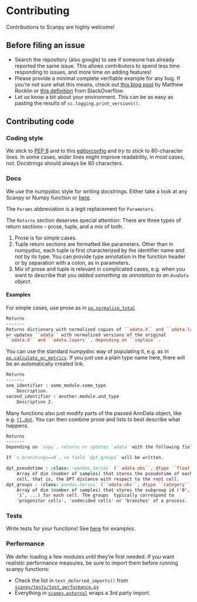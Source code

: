Contributing
============

Contributions to Scanpy are highly welcome!

Before filing an issue
----------------------
* Search the repository (also google) to see if someone has already reported the same issue.
  This allows contributors to spend less time responding to issues, and more time on adding features!
* Please provide a minimal complete verifiable example for any bug.
  If you're not sure what this means, check out
  [this blog post](http://matthewrocklin.com/blog/work/2018/02/28/minimal-bug-reports)
  by Matthew Rocklin or [this definition](https://stackoverflow.com/help/mcve) from StackOverflow.
* Let us know a bit about your environment.
  This can be as easy as pasting the results of `sc.logging.print_versions()`.

Contributing code
-----------------
### Coding style
We stick to [PEP 8](https://www.python.org/dev/peps/pep-0008) and to this
[editorconfig](https://github.com/theislab/scanpy/blob/master/.editorconfig)
and *try* to stick to 80-character lines.
In some cases, wider lines might improve readability, in most cases, not.
Docstrings should always be 80 characters.

### Docs
We use the numpydoc style for writing docstrings.
Either take a look at any Scanpy or Numpy function or
[here](http://sphinxcontrib-napoleon.readthedocs.io/en/latest/example_numpy.html).

The `Params` abbreviation is a legit replacement for `Parameters`.

The `Returns` section deserves special attention:
There are three types of return sections – prose, tuple, and a mix of both.

1. Prose is for simple cases.
2. Tuple return sections are formatted like parameters.
   Other than in numpydoc, each tuple is first characterized by the identifier name
   and *not* by its type. You can provide type annotation in the function header
   or by separation with a colon, as in parameters.
3. Mix of prose and tuple is relevant in complicated cases,
   e.g. when you want to describe that you *added something as annotation to an `AnnData` object*.

#### Examples
For simple cases, use prose as in [`pp.normalize_total`](https://scanpy.readthedocs.io/en/latest/api/scanpy.pp.normalize_total.html)

```rst
Returns
-------
Returns dictionary with normalized copies of ``adata.X`` and ``adata.layers``
or updates ``adata`` with normalized versions of the original
``adata.X`` and ``adata.layers``, depending on ``inplace``.
```

You can use the standard numpydoc way of populating it, e.g. as in
[`pp.calculate_qc_metrics`](https://scanpy.readthedocs.io/en/latest/api/scanpy.pp.calculate_qc_metrics.html).
If you just use a plain type name here, there will be an automatically created link.

```rst
Returns
-------
one_identifier : some_module.some_type
    Description.
second_identifier : another.module.and_type
    Description 2.
```

Many functions also just modify parts of the passed AnnData object,
like e.g. [`tl.dpt`](https://scanpy.readthedocs.io/en/latest/api/scanpy.tl.dpt.html).
You can then combine prose and lists to best describe what happens.

```rst
Returns
-------
Depending on `copy`, returns or updates `adata` with the following fields.

If `n_branchings==0`, no field `dpt_groups` will be written.

dpt_pseudotime : :class:`~pandas.Series` (``adata.obs``, dtype ``float``)
    Array of dim (number of samples) that stores the pseudotime of each
    cell, that is, the DPT distance with respect to the root cell.
dpt_groups : :class:`pandas.Series` (``adata.obs``, dtype ``category``)
    Array of dim (number of samples) that stores the subgroup id ('0',
    '1', ...) for each cell. The groups  typically correspond to
    'progenitor cells', 'undecided cells' or 'branches' of a process.
```

### Tests

Write tests for your functions! See
[here](https://github.com/theislab/scanpy/tree/master/scanpy/tests) for examples.

### Performance

We defer loading a few modules until they’re first needed.
If you want realistic performance measures, be sure to import them before running scanpy functions:

- Check the list in `test_deferred_imports()` from [`scanpy/tests/test_performance.py`](https://github.com/theislab/scanpy/blob/master/scanpy/tests/test_performance.py)
- Everything in [`scanpy.external`](https://scanpy.readthedocs.io/en/stable/external/) wraps a 3rd party import.
